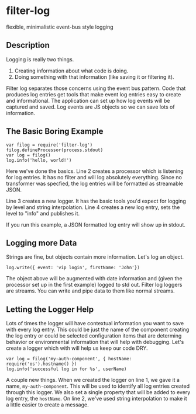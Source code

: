 # filter-log

flexible, minimalistic event-bus style logging

## Description

Logging is really two things.

1. Creating information about what code is doing.
2. Doing something with that information (like saving it or filtering it).

Filter log separates those concerns using the event bus pattern. Code that produces log entries get tools that make event log entries easy to create and informational. The application can set up how log events will be captured and saved. Log events are JS objects so we can save lots of information.

## The Basic Boring Example

```
var filog = require('filter-log')
filog.defineProcessor(process.stdout)
var log = filog()
log.info('hello, world!')
```

Here we've done the basics. Line 2 creates a processor which is listening for log entries. It has no filter and will log absolutely everything. Since no transformer was specfied, the log entries will be formatted as streamable JSON.

Line 3 creates a new logger. It has the basic tools you'd expect for logging by level and string interpolation. Line 4 creates a new log entry, sets the level to "info" and publishes it.

If you run this example, a JSON formatted log entry will show up in stdout.

## Logging more Data

Strings are fine, but objects contain more information. Let's log an object.

```
log.write({ event: 'vip login', firstName: 'John'})
```

The object above will be augmented with date information and (given the processor set up in the first example) logged to std out. Filter log loggers are streams. You can write and pipe data to them like normal streams.

## Letting the Logger Help

Lots of times the logger will have contextual information you want to save with every log entry. This could be just the name of the component creating the log entry or could be selected configuration items that are determing behavior or environmental information that will help with debugging. Let's create a logger which with will help us keep our code DRY.


```
var log = filog('my-auth-component', { hostName: require('os').hostname() })
log.info('successful log in for %s', userName)
```

A couple new things. When we created the logger on line 1, we gave it a name, `my-auth-component`. This will be used to identify all log entries created through this logger. We also set a single property that will be added to every log entry, the `hostName`. On line 2, we've used string interpolation to make it a little easier to create a message.







